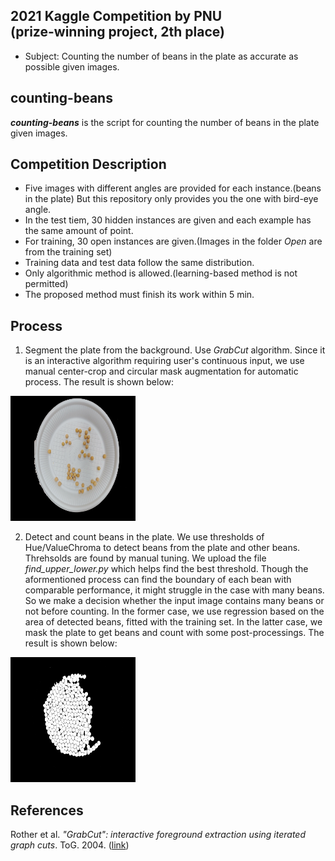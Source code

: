 ## 2021 Kaggle Competition by PNU <br/>(prize-winning project, 2th place)
- Subject: Counting the number of beans in the plate as accurate as possible given images.

## counting-beans
<strong>_counting-beans_</strong> is the script for counting the number of beans in the plate given images.

## Competition Description
- Five images with different angles are provided for each instance.(beans in the plate) But this repository only provides you the one with bird-eye angle.
- In the test tiem, 30 hidden instances are given and each example has the same amount of point. 
- For training, 30 open instances are given.(Images in the folder _Open_ are from the training set)
- Training data and test data follow the same distribution.
- Only algorithmic method is allowed.(learning-based method is not permitted)
- The proposed method must finish its work within 5 min.

## Process
1. Segment the plate from the background. Use _GrabCut_ algorithm. Since it is an interactive algorithm requiring user's continuous input, we use manual center-crop and circular mask augmentation for automatic process. The result is shown below:<br/>
<img src="./Image/example1.jpg" width="200" height="200" />
  
2. Detect and count beans in the plate. We use thresholds of Hue/ValueChroma to detect beans from the plate and other beans. Threhsolds are found by manual tuning. We upload the file _find_upper_lower.py_ which helps find the best threshold. Though the aformentioned process can find the boundary of each bean with comparable performance, it might struggle in the case with many beans. So we make a decision whether the input image contains many beans or not before counting. In the former case, we use regression based on the area of detected beans, fitted with the training set. In the latter case, we mask the plate to get beans and count with some post-processings. The result is shown below:<br/>
<img src="./Image/example2.png" width="200" height="200" />
  
## References
Rother et al. _"GrabCut": interactive foreground extraction using iterated graph cuts_. ToG. 2004. ([link]([https://github.com/Pengeace/RPITER](https://cvg.ethz.ch/teaching/cvl/2012/grabcut-siggraph04.pdf)))
  
  
 
